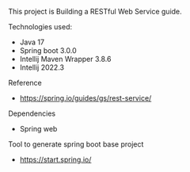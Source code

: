This project is Building a RESTful Web Service
guide.

Technologies used:

- Java 17
- Spring boot 3.0.0
- Intellij Maven Wrapper 3.8.6
- Intellij 2022.3

Reference

- https://spring.io/guides/gs/rest-service/

Dependencies

- Spring web

Tool to generate spring boot base project

- https://start.spring.io/

